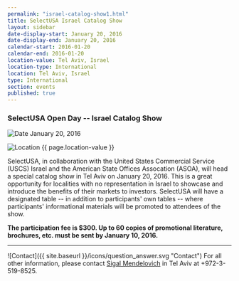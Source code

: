 ```yaml
---
permalink: "israel-catalog-show1.html"
title: SelectUSA Israel Catalog Show
layout: sidebar
date-display-start: January 20, 2016
date-display-end: January 20, 2016
calendar-start: 2016-01-20
calendar-end: 2016-01-20
location-value: Tel Aviv, Israel
location-type: International
location: Tel Aviv, Israel
type: International
section: events
published: true
---
```


### SelectUSA Open Day -- Israel Catalog Show

![Date](https://google.github.io/material-design-icons/action/svg/design/ic_event_24px.svg "Date") January 20, 2016

![Location](http://google.github.io/material-design-icons/social/svg/design/ic_location_city_24px.svg "Location") {{ page.location-value }}

SelectUSA, in collaboration with the United States Commercial Service (USCS) Israel and the American State Offices Assocation (ASOA), will head a special catalog show in Tel Aviv on January 20, 2016. This is a great opportunity for localities with no representation in Israel to showcase and introduce the benefits of their markets to investors. SelectUSA will have a designated table -- in addition to participants' own tables -- where participants' informational materials will be promoted to attendees of the show. 

**The participation fee is $300. Up to 60 copies of promotional literature, brochures, etc. must be sent by January 10, 2016.** 

---

![Contact]({{ site.baseurl }}/icons/question_answer.svg "Contact") For all other information, please contact [Sigal Mendelovich](mailto:sigal.mendelovich@trade.gov) in Tel Aviv at +972-3-519-8525.
